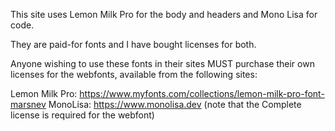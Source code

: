 This site uses Lemon Milk Pro for the body and headers and Mono Lisa for code.

They are paid-for fonts and I have bought licenses for both.

Anyone wishing to use these fonts in their sites MUST purchase their own licenses for the webfonts, available from the following sites:

Lemon Milk Pro: <https://www.myfonts.com/collections/lemon-milk-pro-font-marsnev>
MonoLisa: <https://www.monolisa.dev> (note that the Complete license is required for the webfont)